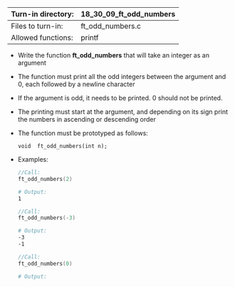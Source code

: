 Turn-in directory: | 18_30_09_ft_odd_numbers|
-------------|-------------|
Files to turn-in: | ft_odd_numbers.c |
Allowed functions: | printf

* Write the function **ft_odd_numbers** that will take an integer as an argument
* The function must print all the odd integers between the argument and 0, each followed by a newline character
* If the argument is odd, it needs to be printed. 0 should not be printed.
* The printing must start at the argument, and depending on its sign print the numbers in ascending or descending order
* The function must be prototyped as follows:

   `void  ft_odd_numbers(int n);`
   
* Examples:
  ``` C
  //Call:
  ft_odd_numbers(2)
  ```
  
  ``` Bash
  # Output:
  1
  ```
  
  ``` C
  //Call:
  ft_odd_numbers(-3)
  ```
  
  ``` Bash
  # Output:
  -3
  -1
  ```
  
  ```C
  //Call:
  ft_odd_numbers(0)
  ```
  
  ``` Bash
  # Output:
  ```
